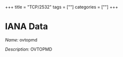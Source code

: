 +++
title = "TCP/2532"
tags = [""]
categories = [""]
+++

# IANA Data

_Name:_ ovtopmd

_Description:_ OVTOPMD

